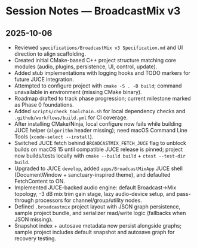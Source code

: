 # Session Notes — BroadcastMix v3

## 2025-10-06
- Reviewed `specifications/BroadcastMix v3 Specification.md` and UI direction to align scaffolding.
- Created initial CMake-based C++ project structure matching core modules (audio, plugins, persistence, UI, control, update).
- Added stub implementations with logging hooks and TODO markers for future JUCE integration.
- Attempted to configure project with `cmake -S . -B build`; command unavailable in environment (missing CMake binary).
- Roadmap drafted to track phase progression; current milestone marked as Phase 0 foundations.
- Added `scripts/check_toolchain.sh` for local dependency checks and `.github/workflows/build.yml` for CI coverage.
- After installing CMake/Ninja, local configure now fails while building JUCE helper (`algorithm` header missing); need macOS Command Line Tools (`xcode-select --install`).
- Switched JUCE fetch behind `BROADCASTMIX_FETCH_JUCE` flag to unblock builds on macOS 15 until compatible JUCE release is pinned; project now builds/tests locally with `cmake --build build` + `ctest --test-dir build`.
- Upgraded to JUCE `develop`, added `apps/BroadcastMixApp` JUCE shell (DocumentWindow + sanctuary-inspired theme), and defaulted FetchContent to ON.
- Implemented JUCE-backed audio engine: default Broadcast→Mix topology, -3 dB mix trim gain stage, lazy audio-device setup, and pass-through processors for channel/group/utility nodes.
- Defined `.broadcastmix` project layout with JSON graph persistence, sample project bundle, and serializer read/write logic (fallbacks when JSON missing).
- Snapshot index + autosave metadata now persist alongside graphs; sample project includes default snapshot and autosave graph for recovery testing.
